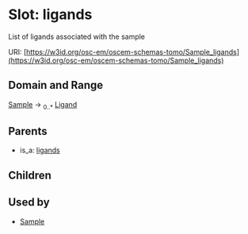
# Slot: ligands

List of ligands associated with the sample

URI: [https://w3id.org/osc-em/oscem-schemas-tomo/Sample_ligands](https://w3id.org/osc-em/oscem-schemas-tomo/Sample_ligands)


## Domain and Range

[Sample](Sample.md) &#8594;  <sub>0..\*</sub> [Ligand](Ligand.md)

## Parents

 *  is_a: [ligands](ligands.md)

## Children


## Used by

 * [Sample](Sample.md)

